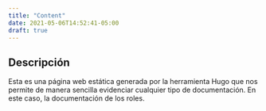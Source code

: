 ```yaml
---
title: "Content"
date: 2021-05-06T14:52:41-05:00
draft: true
---
```


## Descripción

Esta es una página web estática generada por la herramienta Hugo que nos permite de manera sencilla evidenciar cualquier tipo de documentación. En este caso, la documentación de los roles.